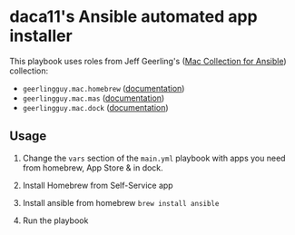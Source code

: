 # daca11's Ansible automated app installer

This playbook uses roles from Jeff Geerling's ([Mac Collection for Ansible](https://github.com/geerlingguy/ansible-collection-mac)) collection:

- `geerlingguy.mac.homebrew` ([documentation](https://github.com/geerlingguy/ansible-collection-mac/blob/master/roles/homebrew/README.md))
- `geerlingguy.mac.mas` ([documentation](https://github.com/geerlingguy/ansible-collection-mac/blob/master/roles/mas/README.md))
- `geerlingguy.mac.dock` ([documentation](https://github.com/geerlingguy/ansible-collection-mac/blob/master/roles/dock/README.md))

## Usage

1. Change the `vars` section of the `main.yml` playbook with apps you need from homebrew, App Store & in dock.

2. Install Homebrew from Self-Service app

3. Install ansible from homebrew `brew install ansible`

4. Run the playbook